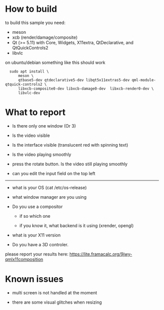 How to build
============

to build this sample you need:

  - meson
  - xcb (render/damage/composite)
  - Qt (>= 5.11) with Core, Widgets, X11extra, QtDeclarative, and QtQuickControls2
  - libvlc

on ubuntu/debian something like this should work

```
  sudo apt install \
      meson \
      qtbase5-dev qtdeclarative5-dev libqt5x11extras5-dev qml-module-qtquick-controls2 \
      libxcb-composite0-dev libxcb-damage0-dev  libxcb-render0-dev \
      libvlc-dev
```

What to report
==============

* Is there only one window (Or 3)

* Is the video visible

* Is the interface visible (translucent red with spinning text)

* Is the video playing smoothly

* press the rotate button. Is the video still playing smoothly

* can you edit the input field on the top left

----

* what is your OS (cat /etc/os-release)

* what window manager are you using

* Do you use a compositor

  * if so which one

  * if you know it, what backend is it using (xrender, opengl)

* what is your X11 version  

* Do you have a 3D controler. 

please report your results here: https://lite.framacalc.org/9jwy-qmlx11composition

Known issues
============

* multi screen is not handled at the moment

* there are some visual glitches when resizing
